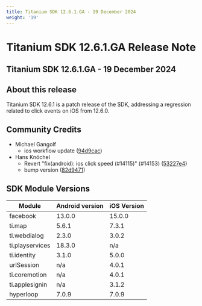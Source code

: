```yaml
---
title: Titanium SDK 12.6.1.GA - 19 December 2024
weight: '19'
---
```


# Titanium SDK 12.6.1.GA Release Note

## Titanium SDK 12.6.1.GA - 19 December 2024

## About this release
Titanium SDK 12.6.1 is a patch release of the SDK, addressing a regression related to click events on iOS from 12.6.0.

## Community Credits
* Michael Gangolf
  * ios workflow update ([94d9cac](https://github.com/tidev/titanium_mobile/commit/94d9cace7c98d8b670e20bd0f56ac0fe839b86da))
* Hans Knöchel
  * Revert "fix(android): ios click speed (#14115)" (#14153) ([53227e4](https://github.com/tidev/titanium_mobile/commit/53227e41b2855dcc5008b43fecd0c4720d22c073))
  * bump version ([82d9471](https://github.com/tidev/titanium_mobile/commit/82d9471170bb6f19526d94d87353e9d8b689e081))

## SDK Module Versions
| Module      | Android version | iOS Version |
| ----------- | --------------- | ----------- |
| facebook | 13.0.0 | 15.0.0 |
| ti.map | 5.6.1 | 7.3.1 |
| ti.webdialog | 2.3.0 | 3.0.2 |
| ti.playservices | 18.3.0 | n/a |
| ti.identity | 3.1.0 | 5.0.0 |
| urlSession | n/a | 4.0.1 |
| ti.coremotion | n/a | 4.0.1 |
| ti.applesignin | n/a | 3.1.2 |
| hyperloop | 7.0.9 | 7.0.9 |
